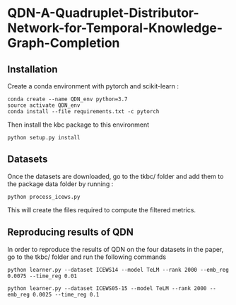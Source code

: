 # QDN-A-Quadruplet-Distributor-Network-for-Temporal-Knowledge-Graph-Completion

## Installation
Create a conda environment with pytorch and scikit-learn :
```
conda create --name QDN_env python=3.7
source activate QDN_env
conda install --file requirements.txt -c pytorch
```

Then install the kbc package to this environment
```
python setup.py install
```

## Datasets

Once the datasets are downloaded, go to the tkbc/ folder and add them to the package data folder by running :
```
python process_icews.py
```

This will create the files required to compute the filtered metrics.

## Reproducing results of QDN

In order to reproduce the results of QDN on the four datasets in the paper, go to the tkbc/ folder and run the following commands

```
python learner.py --dataset ICEWS14 --model TeLM --rank 2000 --emb_reg 0.0075 --time_reg 0.01 

python learner.py --dataset ICEWS05-15 --model TeLM --rank 2000 --emb_reg 0.0025 --time_reg 0.1

```
